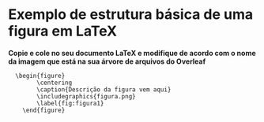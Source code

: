 # **Exemplo de estrutura básica de uma figura em LaTeX**

**Copie e cole no seu documento LaTeX e modifique de acordo com o nome da imagem que está na sua árvore de arquivos do Overleaf**

```
  \begin{figure}
        \centering
        \caption{Descrição da figura vem aqui}
        \includegraphics{figura.png}
        \label{fig:figura1}
    \end{figure}
```
